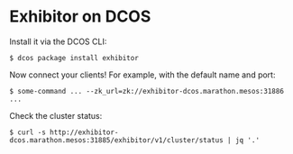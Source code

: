 # Exhibitor on DCOS

Install it via the DCOS CLI:

```
$ dcos package install exhibitor
```

Now connect your clients! For example, with the default name and port:

```
$ some-command ... --zk_url=zk://exhibitor-dcos.marathon.mesos:31886 ...
```

Check the cluster status:

```
$ curl -s http://exhibitor-dcos.marathon.mesos:31885/exhibitor/v1/cluster/status | jq '.'
```

